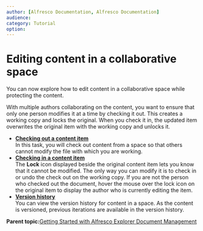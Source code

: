```yaml
---
author: [Alfresco Documentation, Alfresco Documentation]
audience: 
category: Tutorial
option: 
---
```


# Editing content in a collaborative space

You can now explore how to edit content in a collaborative space while protecting the content.

With multiple authors collaborating on the content, you want to ensure that only one person modifies it at a time by checking it out. This creates a working copy and locks the original. When you check it in, the updated item overwrites the original item with the working copy and unlocks it.

-   **[Checking out a content item](../tasks/tgs-checkout.md)**  
In this task, you will check out content from a space so that others cannot modify the file with which you are working.
-   **[Checking in a content item](../tasks/tgs-checkin.md)**  
The **Lock** icon displayed beside the original content item lets you know that it cannot be modified. The only way you can modify it is to check in or undo the check out on the working copy. If you are not the person who checked out the document, hover the mouse over the lock icon on the original item to display the author who is currently editing the item.
-   **[Version history](../tasks/tgs-versionhistory.md)**  
You can view the version history for content in a space. As the content is versioned, previous iterations are available in the version history.

**Parent topic:**[Getting Started with Alfresco Explorer Document Management](../concepts/cgs-intro.md)

